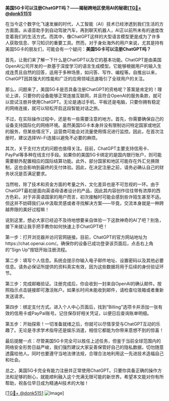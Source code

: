 **美国5G卡可以注册ChatGPT吗？——揭秘跨地区使用AI的秘密[[TG💪+ @donk5151](https://t.me/s/donk5151)]**

在当今这个数字化飞速发展的时代，人工智能（AI）技术已经渗透到我们生活的方方面面。从语音助手到自动驾驶汽车，再到聊天机器人，AI正以前所未有的速度改变着我们的生活方式。而其中，像ChatGPT这样的大型语言模型更是成为了许多人获取信息、学习知识的重要工具。然而，对于身处海外的用户来说，尤其是持有美国5G卡的朋友们，可能会有一个疑问：**美国5G卡可以注册ChatGPT吗？**

首先，让我们来了解一下什么是ChatGPT以及它的基本功能。ChatGPT是由美国OpenAI公司开发的一款基于深度学习的语言生成模型。它能够根据用户的输入生成连贯且自然的回答，适用于多种场景，如问答、写作、编程等。自推出以来，ChatGPT因其强大的性能和广泛的应用领域迅速吸引了全球用户的关注。

那么，问题来了，美国5G卡是否具备注册ChatGPT的资格呢？答案是肯定的！理论上讲，只要你的设备能够正常连接互联网，并且符合OpenAI的服务条款，就可以尝试注册并使用ChatGPT。无论是通过手机、平板还是电脑，只要你拥有稳定的网络连接，就可以轻松开启这段智能对话之旅。

不过，在实际操作过程中，还是有一些需要注意的地方。首先，你需要确保自己的设备支持国际化的网络环境。虽然美国5G卡本身并没有限制访问特定国家或地区的服务，但某些情况下，运营商可能会对流量使用情况进行监控。因此，在首次注册时，建议选择Wi-Fi连接以避免不必要的麻烦。

其次，关于支付方式的问题也值得关注。目前，ChatGPT主要支持信用卡、PayPal等多种在线支付手段。如果你的美国5G卡绑定的是国内银行账户，则可能需要额外配置相应的国际结算功能。此外，部分国家和地区可能存在外汇兑换限制，这也会影响到最终的支付体验。因此，在决定注册之前，请务必确认自己的财务状况是否满足要求。

当然啦，除了技术和资金方面的考量之外，文化差异也是不可忽视的一环。由于ChatGPT最初是面向英语母语者设计的产品，因此其内容创作往往带有浓厚的西方色彩。对于非英语国家的用户而言，初次接触时可能会感到些许陌生甚至不适。但这并不妨碍我们从中汲取灵感或者寻找解决方案——毕竟，交流本身就是一种跨越界限的美好过程嘛！

说到这里，想必大家已经迫不及待地想要亲自体验一下这款神奇的AI了吧？别急，接下来就让我手把手教你如何快速上手ChatGPT吧！

第一步：打开浏览器并访问官网链接。目前，ChatGPT的官方网站地址为https://chat.openai.com/。确保你的设备已成功登录该页面后，点击右上角的“Sign Up”按钮开始注册流程。

第二步：填写个人信息。系统会提示你输入电子邮件地址、设置密码以及其他必要信息。请务必保证所提供的资料真实有效，因为这些数据将用于后续的身份验证环节。

第三步：完成邮箱验证。注册完成后，你会收到一封来自OpenAI的确认邮件。按照指示点击链接即可激活账户。如果长时间未能收到邮件，请检查垃圾箱或者重新发送请求。

第四步：绑定支付方式。进入个人中心页面后，找到“Billing”选项卡并添加一张有效的信用卡或PayPal账号。记住保存好相关凭证，以便日后查询账单明细。

第五步：开始探索！一切准备就绪之后，你就可以尽情享受与ChatGPT互动的乐趣了。无论是寻求学术指导还是娱乐消遣，相信它都能为你带来意想不到的惊喜！

最后提醒一点：尽管美国5G卡完全可以胜任上述任务，但鉴于当前全球范围内的网络安全形势日益严峻，我们强烈建议大家妥善保管好自己的隐私数据，切勿随意透露给他人。同时也要遵守当地法律法规，合理合法地利用这一先进技术造福自己和社会。

总之，美国5G卡完全有能力注册并正常使用ChatGPT。只要你具备正确的操作方法和足够的耐心，就能顺利融入这个充满无限可能的新世界。希望本文能对你有所帮助，祝各位早日成为精通AI技术的大咖！

[[TG💪+ @donk5151](https://t.me/s/donk5151) ![Image](https://i.postimg.cc/rwNCRYN7/Snipaste-2025-04-30-17-27-05.png)]